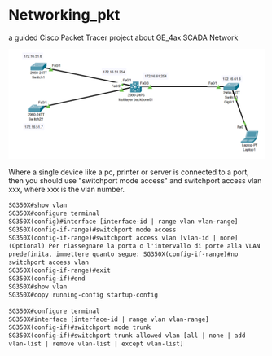 # Networking_pkt
a guided Cisco Packet Tracer project about GE_4ax SCADA Network

![alt text](https://github.com/jackDante/Networking_pkt/blob/main/GE.png)


 Where a single device like a pc, printer or server is connected to a port, then you should use "switchport mode access" and switchport access vlan xxx, where xxx is the vlan number.

```
SG350X#show vlan
SG350X#configure terminal
SG350X(config)#interface [interface-id | range vlan vlan-range]
SG350X(config-if-range)#switchport mode access
SG350X(config-if-range)#switchport access vlan [vlan-id | none]
(Optional) Per riassegnare la porta o l'intervallo di porte alla VLAN predefinita, immettere quanto segue: SG350X(config-if-range)#no switchport access vlan
SG350X(config-if-range)#exit
SG350X(config-if)#end
SG350X#show vlan
SG350X#copy running-config startup-config

SG350X#configure terminal
SG350X#interface [interface-id | range vlan vlan-range]
SG350X(config-if)#switchport mode trunk
SG350X(config-if)#switchport trunk allowed vlan [all | none | add vlan-list | remove vlan-list | except vlan-list]
```
